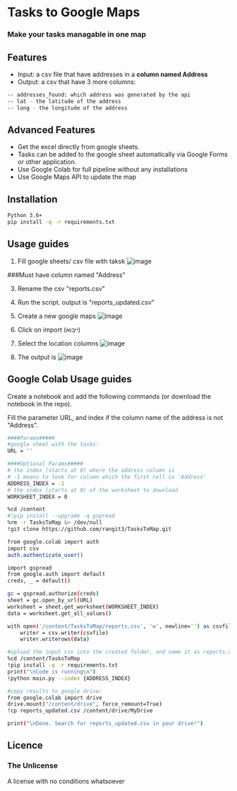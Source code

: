 # Tasks to Google Maps
### Make your tasks managable in one map


## Features

- Input: a csv file that have addresses in a **column named Address**
- Output: a csv that have 3 more columns:
```sh
-- addresses_found: which address was generated by the api
-- lat - the latitude of the address
-- long - the longitude of the address
```
## Advanced Features

- Get the excel directly from google sheets.
- Tasks can be added to the google sheet automatically via Google Forms or other application.
- Use Google Colab for full pipeline without any installations
- Use Google Maps API to update the map
  


## Installation
```sh
Python 3.6+
pip install -q -r requirements.txt
```

## Usage guides

1. Fill google sheets/ csv file with taksk
![image](https://github.com/rangit3/TasksToMap/assets/24866224/59ee9a18-700a-4884-8b84-187afb13c365)

###Must have column named "Address"

3. Rename the csv "reports.csv"

4. Run the script. output is "reports_updated.csv"

5. Create a new google maps
![image](https://github.com/rangit3/TasksToMap/assets/24866224/d5f19e4b-3ce6-452f-8040-c550188291d2)

6. Click on import (ייבוא)
7. Select the location columns
   ![image](https://github.com/rangit3/TasksToMap/assets/24866224/bcba8b4d-bc8b-42b5-818c-af8e256d0d33)

9. The output is
  ![image](https://github.com/rangit3/TasksToMap/assets/24866224/6b97be1f-a01a-455e-b532-1f0bdcff24f5)

## Google Colab Usage guides
Create a notebook and add the following commands (or download the notebook in the repo).

Fill the parameter URL, and index if the column name of the address is not "Address".

```sh
####Params#####
#google sheet with the tasks:
URL = ''

####Optional Params#####
# the index (starts at 0) where the address column is
# -1 means to look for column which the first cell is 'Address'
ADDRESS_INDEX = -1
# the index (starts at 0) of the worksheet to download
WORKSHEET_INDEX = 0

%cd /content
#!pip install --upgrade -q gspread
%rm -r TasksToMap &> /dev/null
!git clone https://github.com/rangit3/TasksToMap.git

from google.colab import auth
import csv
auth.authenticate_user()

import gspread
from google.auth import default
creds, _ = default()

gc = gspread.authorize(creds)
sheet = gc.open_by_url(URL)
worksheet = sheet.get_worksheet(WORKSHEET_INDEX)
data = worksheet.get_all_values()

with open('/content/TasksToMap/reports.csv', 'w', newline='') as csvfile:
    writer = csv.writer(csvfile)
    writer.writerows(data)

#upload the input csv into the created folder, and name it as reports.csv
%cd /content/TasksToMap
!pip install -q -r requirements.txt
print("\nCode is running\n")
!python main.py --index {ADDRESS_INDEX}

#copy results to google drive:
from google.colab import drive
drive.mount("/content/drive", force_remount=True)
!cp reports_updated.csv /content/drive/MyDrive

print("\nDone. Search for reports_updated.csv in your drive!")

``` 
## Licence
### The Unlicense
A license with no conditions whatsoever 
 
   


